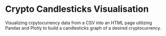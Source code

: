 # Crypto Candlesticks Visualisation
Visualizing crpytocurrency data from a CSV into an HTML page utilizing Pandas and Plotly to build a candlesticks graph of a desired cryptocurrency.
